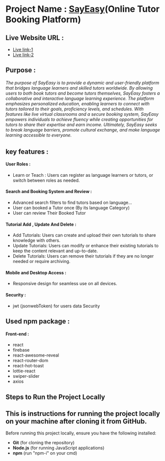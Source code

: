 # Project Name : [SayEasy](https://sayeasy-95352.web.app)(Online Tutor Booking Platform)

##  Live Website URL :

* [Live link-1](https://sayeasy-95352.web.app)
* [Live link-2](https://sayeasy.netlify.app)


##  Purpose :

###### The purpose of SayEasy is to provide a dynamic and user-friendly platform that bridges language learners and skilled tutors worldwide. By allowing users to both book tutors and become tutors themselves, SayEasy fosters a collaborative and interactive language learning experience. The platform emphasizes personalized education, enabling learners to connect with tutors tailored to their goals, proficiency levels, and schedules. With features like live virtual classrooms and a secure booking system, SayEasy empowers individuals to achieve fluency while creating opportunities for tutors to share their expertise and earn income. Ultimately, SayEasy seeks to break language barriers, promote cultural exchange, and make language learning accessible to everyone.

##  key features :
#### User Roles :
* Learn or Teach  : Users can register as language learners or tutors, or switch between roles as needed.
#### Search and Booking System and Review : 
* Advanced search filters to find tutors based on language...
* User can booked a Tutor once (By its language Category)
* User can review Their Booked Tutor
#### Tutorial Add , Update And Delete :
* Add Tutorials: Users can create and upload their own tutorials to share knowledge with others.
* Update Tutorials: Users can modify or enhance their existing tutorials to keep the content relevant and up-to-date.
* Delete Tutorials: Users can remove their tutorials if they are no longer needed or require archiving.
#### Mobile and Desktop Access : 
* Responsive design for seamless use on all devices.
#### Security :
* jwt (jsonwebToken) for users data Security 
## Used npm package :
#### Front-end :
* react
* firebase
* react-awesome-reveal
* react-router-dom
* react-hot-toast
* lottie-react
* swiper-slider
* axios


## Steps to Run the Project Locally

**This is instructions for running the project locally on your machine after cloning it from GitHub.**
------------------
Before running this project locally, ensure you have the following installed:

- **Git** (for cloning the repository)
- **Node.js** (for running JavaScript applications)
- **npm** (run "npm-i" on your cmd)




